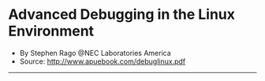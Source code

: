 # Advanced Debugging in the Linux Environment

+ By Stephen Rago @NEC Laboratories America
+ Source: http://www.apuebook.com/debuglinux.pdf

---
